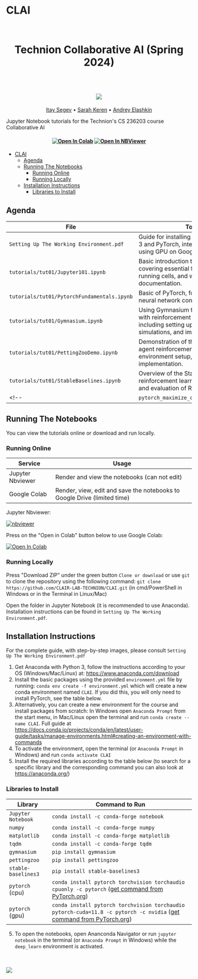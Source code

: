 # CLAI

<h1 align="center">
  <br>
Technion Collaborative AI (Spring 2024)
  <br>
  <br>
  <br>
  <img src="https://github.com/CLAIR-LAB-TECHNION/CLAI/blob/main/tutorials/assets/CLAI_logo.png?raw=true">
</h1>
  <p align="center">
    <a href="mailto:itaysegev@campus.technion.ac.il">Itay Segev</a> •
    <a href="mailto:sarahk@cs.technion.ac.il">Sarah Keren</a> •
    <a href="mailto:eandrey@campus.technion.ac.il">Andrey Elashkin</a>
  </p>

Jupyter Notebook tutorials for the Technion's CS 236203 course Collaborative AI

<h4 align="center">
    <a href="https://colab.research.google.com/github/CLAIR-LAB-TECHNION/CLAI"><img src="https://colab.research.google.com/assets/colab-badge.svg" alt="Open In Colab"/></a>
    <a href="https://nbviewer.jupyter.org/github/github/CLAIR-LAB-TECHNION/CLAI/tree/main/"><img src="https://github.com/CLAIR-LAB-TECHNION/CLAI/blob/main/tutorials/assets/nbviewer_badge.svg" alt="Open In NBViewer"/></a>
</h4>


- [CLAI](#CLAI)
  * [Agenda](#agenda)
  * [Running The Notebooks](#running-the-notebooks)
    + [Running Online](#running-online)
    + [Running Locally](#running-locally)
  * [Installation Instructions](#installation-instructions)
    + [Libraries to Install](#libraries-to-install)


## Agenda

|File       | Topics Covered |
|----------------|---------------|
|`Setting Up The Working Environment.pdf`| Guide for installing Anaconda locally with Python 3 and PyTorch, integration with PyCharm and using GPU on Google Colab |-|
|`tutorials/tut01/Jupyter101.ipynb`| Basic introduction to Jupyter Notebooks, covering essential features like creating and running cells, and writing markdown for documentation.|
|`tutorials/tut01/PytorchFundamentals.ipynb`| Basic of PyTorch, focusing on tensor operations, neural network construction, and training models.|
|`tutorials/tut01/Gymnasium.ipynb`| Using Gymnasium for creating and interacting with reinforcement learning environments, including setting up environments, running simulations, and implementing agents.|
|`tutorials/tut01/PettingZooDemo.ipynb`| Demonstration of the PettingZoo library for multi-agent reinforcement learning, covering environment setup, interaction, and agent implementation.|
|`tutorials/tut01/StableBaselines.ipynb`| Overview of the Stable Baselines3 library for reinforcement learning, covering setup, training, and evaluation of RL models.|
<!-- |`pytorch_maximize_cpu_gpu_utilization.ipynb/pdf`|Tips and Tricks for efficient coding in PyTorch, Maximizing the CPU and GPU utilization, `nvidia-smi`, PyTorch Profiler, AMP, Multi-GPU training, HF Accelerate, RL libraries| -->


## Running The Notebooks
You can view the tutorials online or download and run locally.

### Running Online

|Service      | Usage |
|-------------|---------|
|Jupyter Nbviewer| Render and view the notebooks (can not edit) |
|Google Colab| Render, view, edit and save the notebooks to Google Drive (limited time) |


Jupyter Nbviewer:

[![nbviewer](https://github.com/CLAIR-LAB-TECHNION/CLAI/blob/main/tutorials/assets/nbviewer_badge.svg)](https://nbviewer.jupyter.org/github/github/CLAIR-LAB-TECHNION/CLAI/tree/main/)


Press on the "Open in Colab" button below to use Google Colab:

[![Open In Colab](https://colab.research.google.com/assets/colab-badge.svg)](https://colab.research.google.com/github/CLAIR-LAB-TECHNION/CLAI)


### Running Locally

Press "Download ZIP" under the green button `Clone or download` or use `git` to clone the repository using the 
following command: `git clone https://github.com/CLAIR-LAB-TECHNION/CLAI.git` (in cmd/PowerShell in Windows or in the Terminal in Linux/Mac)

Open the folder in Jupyter Notebook (it is recommended to use Anaconda). Installation instructions can be found in `Setting Up The Working Environment.pdf`.


## Installation Instructions

For the complete guide, with step-by-step images, please consult `Setting Up The Working Environment.pdf`

1. Get Anaconda with Python 3, follow the instructions according to your OS (Windows/Mac/Linux) at: https://www.anaconda.com/download
2. Install the basic packages using the provided `environment.yml` file by running: `conda env create -f environment.yml` which will create a new conda environment named `CLAI`. If you did this, you will only need to install PyTorch, see the table below.
3. Alternatively, you can create a new environment for the course and install packages from scratch:
In Windows open `Anaconda Prompt` from the start menu, in Mac/Linux open the terminal and run `conda create --name CLAI`. Full guide at https://docs.conda.io/projects/conda/en/latest/user-guide/tasks/manage-environments.html#creating-an-environment-with-commands
4. To activate the environment, open the terminal (or `Anaconda Prompt` in Windows) and run `conda activate CLAI`
5. Install the required libraries according to the table below (to search for a specific library and the corresponding command you can also look at https://anaconda.org/)

### Libraries to Install

|Library         | Command to Run |
|------------------|---------|
|`Jupyter Notebook`|  `conda install -c conda-forge notebook`|
|`numpy`|  `conda install -c conda-forge numpy`|
|`matplotlib`|  `conda install -c conda-forge matplotlib`|
|`tqdm`| `conda install -c conda-forge tqdm`|
|`gymnasium`| `pip install gymnasium`|
|`pettingzoo`| `pip install pettingzoo`|
|`stable-baselines3`| `pip install stable-baselines3`|
|`pytorch` (cpu)| `conda install pytorch torchvision torchaudio cpuonly -c pytorch` (<a href="https://pytorch.org/get-started/locally/">get command from PyTorch.org</a>)|
|`pytorch` (gpu)| `conda install pytorch torchvision torchaudio pytorch-cuda=11.8 -c pytorch -c nvidia` (<a href="https://pytorch.org/get-started/locally/">get command from PyTorch.org</a>)|



5. To open the notebooks, open Ananconda Navigator or run `jupyter notebook` in the terminal (or `Anaconda Prompt` in Windows) while the `deep_learn` environment is activated.
<br>
<br>

<img src="https://github.com/CLAIR-LAB-TECHNION/CLAI/blob/main/tutorials/assets/CLAI_house_image.png?raw=true">
